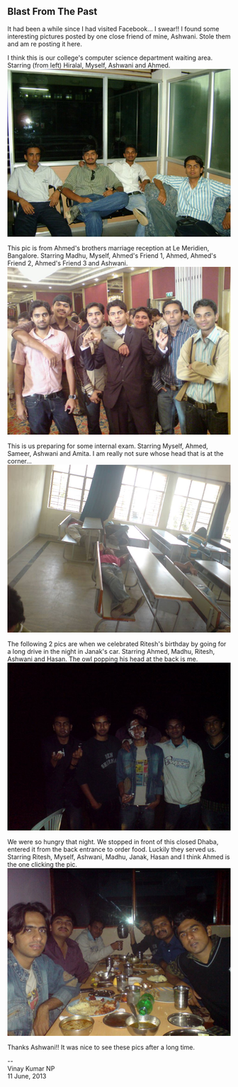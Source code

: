 Blast From The Past
-------------------

It had been a while since I had visited Facebook... I swear!! I found some interesting pictures posted by one close friend of mine, Ashwani. Stole them and am re posting it here.

I think this is our college's computer science department waiting area. Starring (from left) Hiralal, Myself, Ashwani and Ahmed.
![In Computer Science Department Waiting Area](uploads/blast-from-the-past-1.jpg)

This pic is from Ahmed's brothers marriage reception at Le Meridien, Bangalore. Starring Madhu, Myself, Ahmed's Friend 1, Ahmed, Ahmed's Friend 2, Ahmed's Friend 3 and Ashwani.
![Ahmed's bro's wedding evening](uploads/blast-from-the-past-2.jpg)

This is us preparing for some internal exam. Starring Myself, Ahmed, Sameer, Ashwani and Amita. I am really not sure whose head that is at the corner... 
![Exam Prep](uploads/blast-from-the-past-3.jpg)

The following 2 pics are when we celebrated Ritesh's birthday by going for a long drive in the night in Janak's car.
Starring Ahmed, Madhu, Ritesh, Ashwani and Hasan. The owl popping his head at the back is me.
![Night Out](uploads/blast-from-the-past-4.jpg)

We were so hungry that night. We stopped in front of this closed Dhaba, entered it from the back entrance to order food. Luckily they served us. Starring Ritesh, Myself, Ashwani, Madhu, Janak, Hasan and I think Ahmed is the one clicking the pic.
![Dhabha on Mysore Road](uploads/blast-from-the-past-5.jpg)

Thanks Ashwani!! It was nice to see these pics after a long time.

--   
Vinay Kumar NP   
11 June, 2013